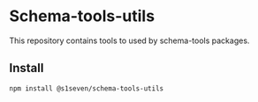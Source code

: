 # Schema-tools-utils

This repository contains tools to used by schema-tools packages.

## Install

```bash
npm install @s1seven/schema-tools-utils
```
